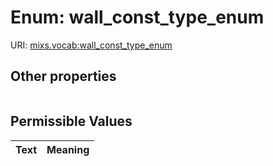 
# Enum: wall_const_type_enum




URI: [mixs.vocab:wall_const_type_enum](https://w3id.org/mixs/vocab/wall_const_type_enum)


## Other properties

|  |  |  |
| --- | --- | --- |

## Permissible Values

| Text | Meaning |
| :--- | --------: |

